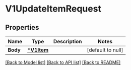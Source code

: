# V1UpdateItemRequest

## Properties
Name | Type | Description | Notes
------------ | ------------- | ------------- | -------------
**Body** | [***V1Item**](V1Item.md) |  | [default to null]

[[Back to Model list]](../README.md#documentation-for-models) [[Back to API list]](../README.md#documentation-for-api-endpoints) [[Back to README]](../README.md)

